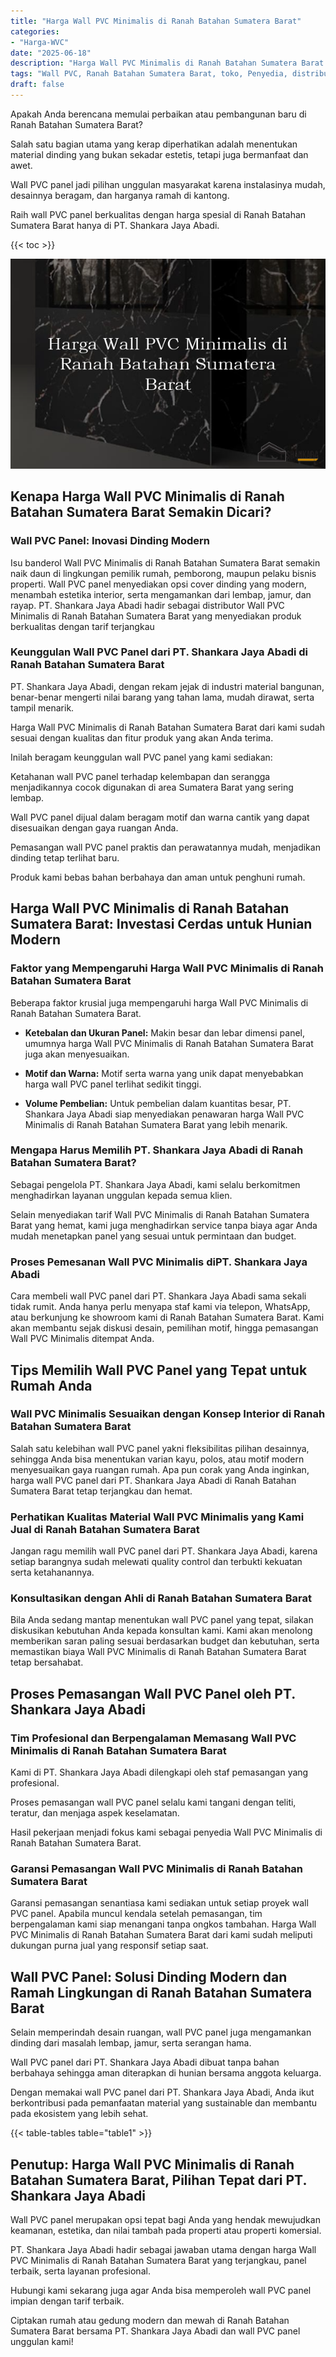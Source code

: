 ```yaml
---
title: "Harga Wall PVC Minimalis di Ranah Batahan Sumatera Barat"
categories: 
- "Harga-WVC"
date: "2025-06-18"
description: "Harga Wall PVC Minimalis di Ranah Batahan Sumatera Barat bagi rumah, office, dan toko. Panel berkualitas, beragam motif, warna menarik, dengan layanan instalasi dikerjakan oleh tenaga ahli berpengalaman serta kepastian resmi!|Layanan penjualan Wall PVC Minimalis di Ranah Batahan Sumatera Barat untuk kebutuhan hunian, perkantoran, atau toko, dengan produk berkualitas dan pemasangan oleh tim ahli serta kepastian resmi.|Pilihan Wall PVC Minimalis di Ranah Batahan Sumatera Barat yang terpercaya bagi tempat tinggal, kantor, serta ritel, bersama material terbaik dan instalasi ditangani oleh tim profesional serta kepastian resmi.|Penyediaan Wall PVC Minimalis di Ranah Batahan Sumatera Barat untuk rumah, kantor, dan ritel, dengan material unggulan dan pemasangan ditangani oleh tim profesional, lengkap dengan kepastian resmi.}"
tags: "Wall PVC, Ranah Batahan Sumatera Barat, toko, Penyedia, distributor"
draft: false
---
```


Apakah Anda berencana memulai perbaikan atau pembangunan baru di Ranah Batahan Sumatera Barat?

Salah satu bagian utama yang kerap diperhatikan adalah menentukan material dinding yang bukan sekadar estetis, tetapi juga bermanfaat dan awet.

Wall PVC panel jadi pilihan unggulan masyarakat karena instalasinya mudah, desainnya beragam, dan harganya ramah di kantong.

Raih wall PVC panel berkualitas dengan harga spesial di Ranah Batahan Sumatera Barat hanya di PT. Shankara Jaya Abadi.

{{< toc >}}

![Harga Wall PVC Minimalis di Ranah Batahan Sumatera Barat](/images/Harga-WVC/Harga-Wall-PVC-Minimalis-di-Ranah-Batahan-Sumatera-Barat.png)


## Kenapa Harga Wall PVC Minimalis di Ranah Batahan Sumatera Barat Semakin Dicari?

### Wall PVC Panel: Inovasi Dinding Modern

Isu banderol Wall PVC Minimalis di Ranah Batahan Sumatera Barat semakin naik daun di lingkungan pemilik rumah, pemborong, maupun pelaku bisnis properti. Wall PVC panel menyediakan opsi cover dinding yang modern, menambah estetika interior, serta mengamankan dari lembap, jamur, dan rayap. PT. Shankara Jaya Abadi hadir sebagai distributor Wall PVC Minimalis di Ranah Batahan Sumatera Barat yang menyediakan produk berkualitas dengan tarif terjangkau

### Keunggulan Wall PVC Panel dari PT. Shankara Jaya Abadi di Ranah Batahan Sumatera Barat

PT. Shankara Jaya Abadi, dengan rekam jejak di industri material bangunan, benar-benar mengerti nilai barang yang tahan lama, mudah dirawat, serta tampil menarik.

Harga Wall PVC Minimalis di Ranah Batahan Sumatera Barat dari kami sudah sesuai dengan kualitas dan fitur produk yang akan Anda terima.

Inilah beragam keunggulan wall PVC panel yang kami sediakan:

Ketahanan wall PVC panel terhadap kelembapan dan serangga menjadikannya cocok digunakan di area Sumatera Barat yang sering lembap.

Wall PVC panel dijual dalam beragam motif dan warna cantik yang dapat disesuaikan dengan gaya ruangan Anda.

Pemasangan wall PVC panel praktis dan perawatannya mudah, menjadikan dinding tetap terlihat baru.

Produk kami bebas bahan berbahaya dan aman untuk penghuni rumah.

## Harga Wall PVC Minimalis di Ranah Batahan Sumatera Barat: Investasi Cerdas untuk Hunian Modern

### Faktor yang Mempengaruhi Harga Wall PVC Minimalis di Ranah Batahan Sumatera Barat

Beberapa faktor krusial juga mempengaruhi harga Wall PVC Minimalis di Ranah Batahan Sumatera Barat.

- **Ketebalan dan Ukuran Panel:** Makin besar dan lebar dimensi panel, umumnya harga Wall PVC Minimalis di Ranah Batahan Sumatera Barat juga akan menyesuaikan.

- **Motif dan Warna:** Motif serta warna yang unik dapat menyebabkan harga wall PVC panel terlihat sedikit tinggi.

- **Volume Pembelian:** Untuk pembelian dalam kuantitas besar, PT. Shankara Jaya Abadi siap menyediakan penawaran harga Wall PVC Minimalis di Ranah Batahan Sumatera Barat yang lebih menarik.

### Mengapa Harus Memilih PT. Shankara Jaya Abadi di Ranah Batahan Sumatera Barat?

Sebagai pengelola PT. Shankara Jaya Abadi, kami selalu berkomitmen menghadirkan layanan unggulan kepada semua klien.

Selain menyediakan tarif Wall PVC Minimalis di Ranah Batahan Sumatera Barat yang hemat, kami juga menghadirkan service tanpa biaya agar Anda mudah menetapkan panel yang sesuai untuk permintaan dan budget.

### Proses Pemesanan Wall PVC Minimalis diPT. Shankara Jaya Abadi

Cara membeli wall PVC panel dari PT. Shankara Jaya Abadi sama sekali tidak rumit. Anda hanya perlu menyapa staf kami via telepon, WhatsApp, atau berkunjung ke showroom kami di Ranah Batahan Sumatera Barat. Kami akan membantu sejak diskusi desain, pemilihan motif, hingga pemasangan Wall PVC Minimalis ditempat Anda.

## Tips Memilih Wall PVC Panel yang Tepat untuk Rumah Anda

### Wall PVC Minimalis Sesuaikan dengan Konsep Interior di Ranah Batahan Sumatera Barat

Salah satu kelebihan wall PVC panel yakni fleksibilitas pilihan desainnya, sehingga Anda bisa menentukan varian kayu, polos, atau motif modern menyesuaikan gaya ruangan rumah. Apa pun corak yang Anda inginkan, harga wall PVC panel dari PT. Shankara Jaya Abadi di Ranah Batahan Sumatera Barat tetap terjangkau dan hemat.

### Perhatikan Kualitas Material Wall PVC Minimalis yang Kami Jual di Ranah Batahan Sumatera Barat

Jangan ragu memilih wall PVC panel dari PT. Shankara Jaya Abadi, karena setiap barangnya sudah melewati quality control dan terbukti kekuatan serta ketahanannya.

### Konsultasikan dengan Ahli di Ranah Batahan Sumatera Barat

Bila Anda sedang mantap menentukan wall PVC panel yang tepat, silakan diskusikan kebutuhan Anda kepada konsultan kami. Kami akan menolong memberikan saran paling sesuai berdasarkan budget dan kebutuhan, serta memastikan biaya Wall PVC Minimalis di Ranah Batahan Sumatera Barat tetap bersahabat.

## Proses Pemasangan Wall PVC Panel oleh PT. Shankara Jaya Abadi

### Tim Profesional dan Berpengalaman Memasang Wall PVC Minimalis di Ranah Batahan Sumatera Barat

Kami di PT. Shankara Jaya Abadi dilengkapi oleh staf pemasangan yang profesional.

Proses pemasangan wall PVC panel selalu kami tangani dengan teliti, teratur, dan menjaga aspek keselamatan.

Hasil pekerjaan menjadi fokus kami sebagai penyedia Wall PVC Minimalis di Ranah Batahan Sumatera Barat.

### Garansi Pemasangan Wall PVC Minimalis di Ranah Batahan Sumatera Barat

Garansi pemasangan senantiasa kami sediakan untuk setiap proyek wall PVC panel. Apabila muncul kendala setelah pemasangan, tim berpengalaman kami siap menangani tanpa ongkos tambahan. Harga Wall PVC Minimalis di Ranah Batahan Sumatera Barat dari kami sudah meliputi dukungan purna jual yang responsif setiap saat.

## Wall PVC Panel: Solusi Dinding Modern dan Ramah Lingkungan di Ranah Batahan Sumatera Barat

Selain memperindah desain ruangan, wall PVC panel juga mengamankan dinding dari masalah lembap, jamur, serta serangan hama.

Wall PVC panel dari PT. Shankara Jaya Abadi dibuat tanpa bahan berbahaya sehingga aman diterapkan di hunian bersama anggota keluarga.

Dengan memakai wall PVC panel dari PT. Shankara Jaya Abadi, Anda ikut berkontribusi pada pemanfaatan material yang sustainable dan membantu pada ekosistem yang lebih sehat.

{{< table-tables table="table1" >}}

## Penutup: Harga Wall PVC Minimalis di Ranah Batahan Sumatera Barat, Pilihan Tepat dari PT. Shankara Jaya Abadi

Wall PVC panel merupakan opsi tepat bagi Anda yang hendak mewujudkan keamanan, estetika, dan nilai tambah pada properti atau properti komersial.

PT. Shankara Jaya Abadi hadir sebagai jawaban utama dengan harga Wall PVC Minimalis di Ranah Batahan Sumatera Barat yang terjangkau, panel terbaik, serta layanan profesional.

Hubungi kami sekarang juga agar Anda bisa memperoleh wall PVC panel impian dengan tarif terbaik.

Ciptakan rumah atau gedung modern dan mewah di Ranah Batahan Sumatera Barat bersama PT. Shankara Jaya Abadi dan wall PVC panel unggulan kami!